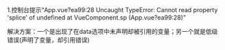 1.控制台提示“App.vue?ea99:28 Uncaught TypeError: Cannot read property 'splice' of undefined
    at VueComponent.sp (App.vue?ea99:28)”

解决方案：一个是出现了在data选项中未声明却被引用的变量；另一个就是低级错误(声明了变量，却引用错误)